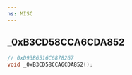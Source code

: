```yaml
---
ns: MISC
---
```

## _0xB3CD58CCA6CDA852

```c
// 0xD93B6516C6878267
void _0xB3CD58CCA6CDA852();
```

